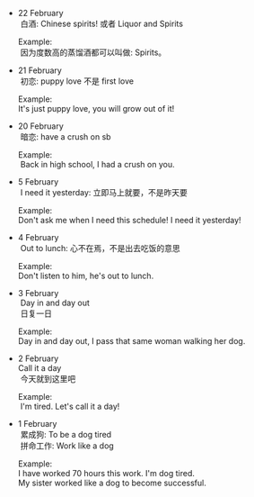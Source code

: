 - 22 February  
  白酒: Chinese spirits! 或者 Liquor and Spirits  
  
  Example:  
  因为度数高的蒸馏酒都可以叫做: Spirits。  
  
- 21 February  
  初恋: puppy love 不是 first love  
  
  Example:  
  It's just puppy love, you will grow out of it!
  
- 20 February  
  暗恋: have a crush on sb  
  
  Example:  
  Back in high school, I had a crush on you.

- 5 February  
  I need it yesterday: 立即马上就要，不是昨天要  
  
  Example:  
  Don't ask me when I need this schedule! I need it yesterday!  

- 4 February  
  Out to lunch: 心不在焉，不是出去吃饭的意思  
  
  Example:  
  Don't listen to him, he's out to lunch.

- 3 February  
  Day in and day out  
  日复一日  
  
  Example:  
  Day in and day out, I pass that same woman walking her dog.

- 2 February  
  Call it a day  
  今天就到这里吧  
  
  Example:  
  I'm tired. Let's call it a day!

- 1 February    
  累成狗:  To be a dog tired  
  拼命工作: Work like a dog  
  
  Example:  
  I have worked 70 hours this work. I'm dog tired.    
  My sister worked like a dog to become successful.  
